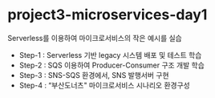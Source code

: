 # project3-microservices-day1

Serverless를 이용하여 마이크로서비스의 작은 예시를 실습

- Step-1 : Serverless 기반 legacy 시스템 배포 및 테스트 학습 
- Step-2 : SQS 이용하여 Producer-Consumer 구조 개발 학습
- Step-3 : SNS-SQS 환경에서, SNS 발행서버 구현
- Step-4 : “부산도너츠" 마이크로서비스 시나리오 환경구성
